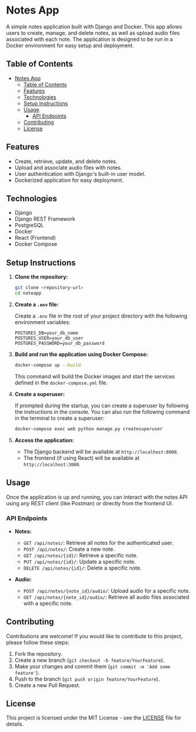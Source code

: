 # Notes App

A simple notes application built with Django and Docker. This app allows users to create, manage, and delete notes, as well as upload audio files associated with each note. The application is designed to be run in a Docker environment for easy setup and deployment.

## Table of Contents

- [Notes App](#notes-app)
  - [Table of Contents](#table-of-contents)
  - [Features](#features)
  - [Technologies](#technologies)
  - [Setup Instructions](#setup-instructions)
  - [Usage](#usage)
    - [API Endpoints](#api-endpoints)
  - [Contributing](#contributing)
  - [License](#license)

## Features

- Create, retrieve, update, and delete notes.
- Upload and associate audio files with notes.
- User authentication with Django's built-in user model.
- Dockerized application for easy deployment.

## Technologies

- Django
- Django REST Framework
- PostgreSQL
- Docker
- React (Frontend)
- Docker Compose

## Setup Instructions

1. **Clone the repository:**

   ```bash
   git clone <repository-url>
   cd noteapp
   ```

2. **Create a `.env` file:**

   Create a `.env` file in the root of your project directory with the following environment variables:

   ```plaintext
   POSTGRES_DB=your_db_name
   POSTGRES_USER=your_db_user
   POSTGRES_PASSWORD=your_db_password
   ```

3. **Build and run the application using Docker Compose:**

   ```bash
   docker-compose up --build
   ```

   This command will build the Docker images and start the services defined in the `docker-compose.yml` file.

4. **Create a superuser:**

   If prompted during the startup, you can create a superuser by following the instructions in the console. You can also run the following command in the terminal to create a superuser:

   ```bash
   docker-compose exec web python manage.py createsuperuser
   ```

5. **Access the application:**

   - The Django backend will be available at `http://localhost:8000`.
   - The frontend (if using React) will be available at `http://localhost:3000`.

## Usage

Once the application is up and running, you can interact with the notes API using any REST client (like Postman) or directly from the frontend UI.

### API Endpoints

- **Notes:**

  - `GET /api/notes/`: Retrieve all notes for the authenticated user.
  - `POST /api/notes/`: Create a new note.
  - `GET /api/notes/{id}/`: Retrieve a specific note.
  - `PUT /api/notes/{id}/`: Update a specific note.
  - `DELETE /api/notes/{id}/`: Delete a specific note.

- **Audio:**
  - `POST /api/notes/{note_id}/audio/`: Upload audio for a specific note.
  - `GET /api/notes/{note_id}/audio/`: Retrieve all audio files associated with a specific note.

## Contributing

Contributions are welcome! If you would like to contribute to this project, please follow these steps:

1. Fork the repository.
2. Create a new branch (`git checkout -b feature/YourFeature`).
3. Make your changes and commit them (`git commit -m 'Add some feature'`).
4. Push to the branch (`git push origin feature/YourFeature`).
5. Create a new Pull Request.

## License

This project is licensed under the MIT License - see the [LICENSE](LICENSE) file for details.
